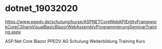 # dotnet_19032020


https://www.ppedv.de/schulung/kurse/ASPNETCoreWebAPIEntityFrameworkCoreCSharpVisualBasicBlazorWebAssemblyProgrammierungSeminarTraining.aspx

ASP.Net Core Blazor PPEDV AG Schulung Weiterbildung Training Kurs
